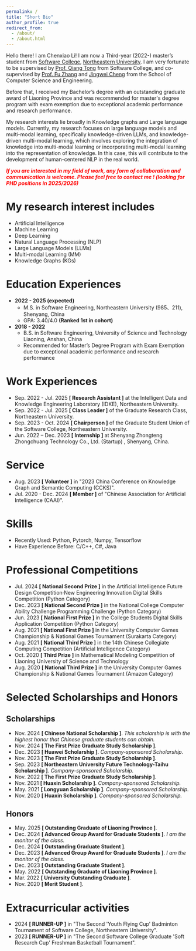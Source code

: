 ```yaml
---
permalink: /
title: "Short Bio"
author_profile: true
redirect_from: 
  - /about/
  - /about.html
---
```


Hello there! I am Chenxiao Li! I am now a Third-year (2022-) master’s student from [Software College](http://sc.neu.edu.cn/english/main.htm), [Northeastern University](https://english.neu.edu.cn/). I am very fortunate to be supervised by [Prof. Qiang Tong](http://faculty.neu.edu.cn/tongq/en/index.htm) from Software College, and  co-supervised  by [Prof. Fu Zhang](http://faculty.neu.edu.cn/zhangfu/zh_CN/index.htm) and [Jingwei Cheng](http://www.cse.neu.edu.cn/2019/0303/c6641a157424/page.htm) from the School of Computer Science and Engineering. 

Before that, I received my Bachelor’s degree with an outstanding graduate award of Liaoning Province and was recommended for master's degree program with exam exemption due to exceptional academic performance and research performance.

My research interests lie broadly in Knowledge graphs and Large language models.  Currently, my research focuses on large language models and multi-modal learning, specifically knowledge-driven LLMs, and knowledge-driven multi-modal learning, which involves exploring the integration of knowledge into multi-modal learning or incorporating multi-modal learning into the representation of knowledge. In this case, this will contribute to the development of human-centered NLP in the real world.

 <b><i><font color='red'>If you are interested in my field of work, any form of collaboration and communication is welcome. Please feel free to contact me ! (looking for PHD positions in 2025/2026)</font> </i></b>

# My research interest includes

- Artificial Intelligence
- Machine Learning
- Deep Learning
- Natural Language Processing (NLP)
- Large Language Models (LLMs)
- Multi-modal Learning (MM)
- Knowledge Graphs (KGs)

# Education Experiences

- **2022 - 2025 (expected)** 
  - M.S. in Software Engineering, Northeastern University (985、211), Shenyang, China
  - GPA: 3.40/4.0 **(Ranked 1st in cohort)**
- **2018 - 2022** 
  - B.S. in Software Engineering, University of Science and Technology Liaoning, Anshan, China
  - Recommended for Master’s Degree Program with Exam Exemption due to exceptional academic performance and research performance

# Work Experiences

- Sep. 2022 - Jul. 2025 **[ Research Assistant ]** at the Intelligent Data and Knowledge Engineering Laboratory (IDKE), Northeastern University.
- Sep. 2022 - Jul. 2025 **[ Class Leader ]** of the Graduate Research Class, Northeastern University.
- Sep. 2023 - Oct. 2024 **[ Chairperson ]** of the Graduate Student Union of the Software College, Northeastern University.
- Jun. 2022 – Dec. 2023 **[ Internship ]** at Shenyang Zhongteng Zhongchuang Technology Co., Ltd. (Startup) , Shenyang, China.

# Service

- Aug. 2023 **[ Volunteer ]** in "2023 China Conference on Knowledge Graph and Semantic Computing (CCKS)".
- Jul. 2020 - Dec. 2024  **[ Member ]**  of "Chinese Association for Artificial Intelligence (CAAI)".

# Skills

- Recently Used: Python, Pytorch, Numpy, Tensorflow
- Have Experience Before: C/C++, C#, Java

# Professional Competitions

- Jul. 2024 **[ National Second Prize ]** in the Artificial Intelligence Future Design Competition·New Engineering Innovation Digital Skills Competition (Python Category)	
- Dec. 2023 **[ National Second Prize ]** in the National College Computer Ability Challenge Programming Challenge (Python Category)
- Jun. 2023 **[ National First Prize ]** in the College Students Digital Skills Application Competition (Python Category)
- Aug. 2021 **[ National First Prize ]** in the University Computer Games Championship & National Games Tournament (Surakarta Category)
- Aug. 2021 **[ National Third Prize ]** in the 14th Chinese Collegiate Computing Competition (Artificial Intelligence Category)
- Oct. 2020 **[ Third Prize ]** in Mathematical Modeling Competition of Liaoning University of Science and Technology
- Aug. 2020 **[ National Third Prize ]** in the University Computer Games Championship & National Games Tournament (Amazon Category)

# Selected Scholarships and Honors

## Scholarships

- Nov. 2024 **[ Chinese National Scholarship ]**. *This scholarship is with the highest honor that Chinese graduate students can obtain.*
- Nov. 2024 **[ The First Prize Graduate Study Scholarship ]**.
- Dec. 2023 **[ Huawei Scholarship ]**.  *Company-sponsored Scholarship.*
- Nov. 2023 **[ The First Prize Graduate Study Scholarship ]**.
- Sep. 2023 **[ Northeastern University Future Technology-Taihu Scholarship ]**. *Company-sponsored Scholarship.*
- Nov. 2022 **[ The First Prize Graduate Study Scholarship ]**.
- Nov. 2021 **[ Huaxin Scholarship ]**. *Company-sponsored Scholarship.*
- May. 2021 **[ Longyuan Scholarship ]**. *Company-sponsored Scholarship.*
- Nov. 2020 **[ Huaxin Scholarship ]**. *Company-sponsored Scholarship.*

## Honors

- May. 2025 **[ Outstanding Graduate of Liaoning Province ]**.
- Dec. 2024 **[  Advanced Group Award for Graduate Students  ]**. *I am the monitor of the class.*
- Dec. 2024 **[ Outstanding Graduate Student ]**.
- Dec. 2023 **[  Advanced Group Award for Graduate Students ]**. *I am the monitor of the class.*
- Dec. 2023 **[ Outstanding Graduate Student ]**.
- May. 2022 **[ Outstanding Graduate of Liaoning Province ]**.
- Mar. 2022 **[ University Outstanding Graduate ]**.
- Nov. 2020 **[ Merit Student ]**.

# Extracurricular activities

- 2024 **[ RUNNER-UP ]** in "The Second 'Youth Flying Cup' Badminton Tournament of Software College, Northeastern University".
- 2023 **[ RUNNER-UP ]** in "The Second Software College Graduate 'Soft Research Cup' Freshman Basketball Tournament".